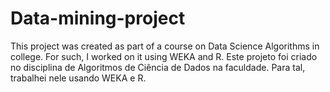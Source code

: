 # Data-mining-project
This project was created as part of a course on Data Science Algorithms in college. For such, I worked on it using WEKA and R. 
Este projeto foi criado no disciplina de Algoritmos de Ciência de Dados na faculdade. Para tal, trabalhei nele usando WEKA e R.
